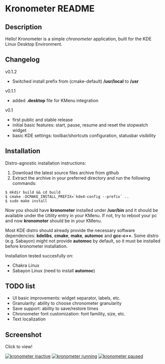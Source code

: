 Kronometer README
=================

Description
-----------
Hello!
Kronometer is a simple *chronometer* application, built for the KDE Linux Desktop Environment.

Changelog
---------

v0.1.2

* Switched install prefix from (cmake-default) **/usr/local** to **/usr**

v0.1.1

* added **.desktop** file for KMenu integration

v0.1

* first public and stable release
* initial basic features: start, pause, resume and reset the stopwatch widget
* basic KDE settings: toolbar/shortcuts configuration, statusbar visibility

Installation
------------

Distro-agnostic installation instructions:

1. Download the latest source files archive from github
2. Extract the archive in your preferred directory and run the following commands:

```
$ mkdir build && cd build
$ cmake -DCMAKE_INSTALL_PREFIX=`kde4-config --prefix` ..
$ sudo make install
```

Now you should have **kronometer** installed under **/usr/bin** and it should be available under the *Utility* entry in your KMenu.
If not, try to reboot your pc and now **kronomoter** should be in your KMenu.

Most KDE distro should already provide the necessary software dependencies: **kdelibs**, **cmake**, **make**, **automoc** and **gcc-c++**.
Some distro (e.g. Sabayon) might not provide **automoc** by default, so it must be installed before kronometer installation.

Installation tested succesfully on:

* Chakra Linux
* Sabayon Linux (need to install **automoc**)

TODO list
---------

* UI basic improvements: widget separator, labels, etc.
* Granularity: ability to choose chronometer granularity
* Save support: ability to save/restore times
* Chronometer font customization: font famility, size, etc.
* Text localization

Screenshot
----------

Click to view!

[![kronometer inactive](https://github.com/elvisangelaccio/kronometer/raw/master/img/screen-v0.1.x/kronometer-inactive.png)](https://github.com/elvisangelaccio/kronometer/raw/master/img/screen-v0.1.x/kronometer-inactive.png)
[![kronometer running](https://github.com/elvisangelaccio/kronometer/raw/master/img/screen-v0.1.x/kronometer-running.png)](https://github.com/elvisangelaccio/kronometer/raw/master/img/screen-v0.1.x/kronometer-running.png)
[![kronometer paused](https://github.com/elvisangelaccio/kronometer/raw/master/img/screen-v0.1.x/kronometer-paused.png)](https://github.com/elvisangelaccio/kronometer/raw/master/img/screen-v0.1.x/kronometer-paused.png)

